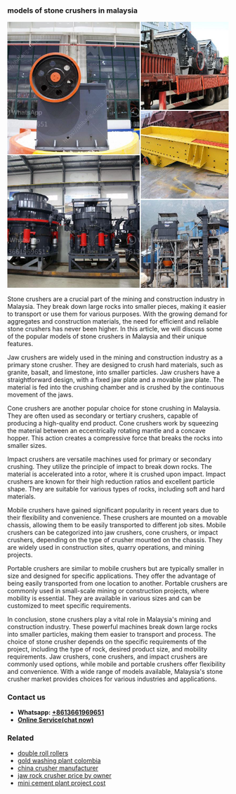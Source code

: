 <h3>models of stone crushers in malaysia</h3><img src='1702950260.jpg' alt=''><p>Stone crushers are a crucial part of the mining and construction industry in Malaysia. They break down large rocks into smaller pieces, making it easier to transport or use them for various purposes. With the growing demand for aggregates and construction materials, the need for efficient and reliable stone crushers has never been higher. In this article, we will discuss some of the popular models of stone crushers in Malaysia and their unique features.</p><p>Jaw crushers are widely used in the mining and construction industry as a primary stone crusher. They are designed to crush hard materials, such as granite, basalt, and limestone, into smaller particles. Jaw crushers have a straightforward design, with a fixed jaw plate and a movable jaw plate. The material is fed into the crushing chamber and is crushed by the continuous movement of the jaws.</p><p>Cone crushers are another popular choice for stone crushing in Malaysia. They are often used as secondary or tertiary crushers, capable of producing a high-quality end product. Cone crushers work by squeezing the material between an eccentrically rotating mantle and a concave hopper. This action creates a compressive force that breaks the rocks into smaller sizes.</p><p>Impact crushers are versatile machines used for primary or secondary crushing. They utilize the principle of impact to break down rocks. The material is accelerated into a rotor, where it is crushed upon impact. Impact crushers are known for their high reduction ratios and excellent particle shape. They are suitable for various types of rocks, including soft and hard materials.</p><p>Mobile crushers have gained significant popularity in recent years due to their flexibility and convenience. These crushers are mounted on a movable chassis, allowing them to be easily transported to different job sites. Mobile crushers can be categorized into jaw crushers, cone crushers, or impact crushers, depending on the type of crusher mounted on the chassis. They are widely used in construction sites, quarry operations, and mining projects.</p><p>Portable crushers are similar to mobile crushers but are typically smaller in size and designed for specific applications. They offer the advantage of being easily transported from one location to another. Portable crushers are commonly used in small-scale mining or construction projects, where mobility is essential. They are available in various sizes and can be customized to meet specific requirements.</p><p>In conclusion, stone crushers play a vital role in Malaysia's mining and construction industry. These powerful machines break down large rocks into smaller particles, making them easier to transport and process. The choice of stone crusher depends on the specific requirements of the project, including the type of rock, desired product size, and mobility requirements. Jaw crushers, cone crushers, and impact crushers are commonly used options, while mobile and portable crushers offer flexibility and convenience. With a wide range of models available, Malaysia's stone crusher market provides choices for various industries and applications.</p><h3>Contact us</h3><ul><li><strong>Whatsapp:&nbsp;<a href="https://wa.me/8613661969651">+8613661969651</a></strong></li><li><a href="https://swt.shibang-china.com/?git&amp;zhl&amp;models of stone crushers in malaysia"><strong>Online Service(chat now)</strong></a></li></ul><h3>Related</h3><ul><li><a href='double roll rollers.md'>double roll rollers</a></li><li><a href='gold washing plant colombia.md'>gold washing plant colombia</a></li><li><a href='china crusher manufacturer.md'>china crusher manufacturer</a></li><li><a href='jaw rock crusher price by owner.md'>jaw rock crusher price by owner</a></li><li><a href='mini cement plant project cost.md'>mini cement plant project cost</a></li></ul>